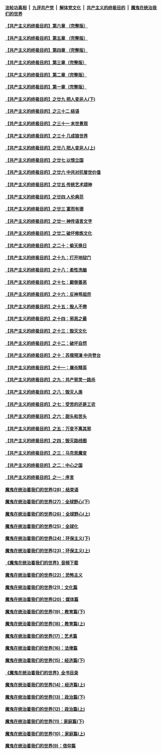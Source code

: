 ####  [法轮功真相](../../../../basic/blob/master/README.md?t=05042001) &nbsp;|&nbsp; [九评共产党](../../../../9ping.md/blob/master/README.md?t=05042001) &nbsp;|&nbsp; [解体党文化](../../../../jtdwh.md/blob/master/README.md?t=05042001)  &nbsp;|&nbsp; [共产主义的终极目的](../../../../gczydzjmd.md/blob/master/README.md?t=05042001) &nbsp;|&nbsp; [魔鬼在统治我们的世界](../../../../mgztzwmdsj.md/blob/master/README.md?t=05042001) 

#### [【共产主义的终极目的】第六章 （完整版）](../pages/nsc422/n11428913.md?t=05042001) 

#### [【共产主义的终极目的】第五章 （完整版）](../pages/nsc422/n11428912.md?t=05042001) 

#### [【共产主义的终极目的】第四章 （完整版）](../pages/nsc422/n11428907.md?t=05042001) 

#### [【共产主义的终极目的】第三章（完整版）](../pages/nsc422/n11428848.md?t=05042001) 

#### [【共产主义的终极目的】第二章（完整版）](../pages/nsc422/n11428831.md?t=05042001) 

#### [【共产主义的终极目的】第一章（完整版）](../pages/nsc422/n11417651.md?t=05042001) 

#### [【共产主义的终极目的】之廿九 把人变非人(下)](../pages/nsc422/n11344140.md?t=05042001) 

#### [【共产主义的终极目的】之三十二 结语](../pages/nsc422/n11360535.md?t=05042001) 

#### [【共产主义的终极目的】之三十一 末世景观](../pages/nsc422/n11351129.md?t=05042001) 

#### [【共产主义的终极目的】之三十 几成狼世界](../pages/nsc422/n11348280.md?t=05042001) 

#### [【共产主义的终极目的】之廿八 把人变非人(上)](../pages/nsc422/n11340492.md?t=05042001) 

#### [【共产主义的终极目的】之廿七 以恨立国](../pages/nsc422/n11336944.md?t=05042001) 

#### [【共产主义的终极目的】之廿六 中共对抗普世价值](../pages/nsc422/n11324785.md?t=05042001) 

#### [【共产主义的终极目的】之廿五 传统艺术颂神](../pages/nsc422/n11296396.md?t=05042001) 

#### [【共产主义的终极目的】之廿四 人伦典范](../pages/nsc422/n11296397.md?t=05042001) 

#### [【共产主义的终极目的】之廿三 富而有德](../pages/nsc422/n11283598.md?t=05042001) 

#### [【共产主义的终极目的】之廿一 神传语言文字](../pages/nsc422/n11263265.md?t=05042001) 

#### [【共产主义的终极目的】之廿二 破坏修炼文化](../pages/nsc422/n11245728.md?t=05042001) 

#### [【共产主义的终极目的】之二十：偷天换日](../pages/nsc422/n11238846.md?t=05042001) 

#### [【共产主义的终极目的】之十九：打开地狱门](../pages/nsc422/n11206376.md?t=05042001) 

#### [【共产主义的终极目的】之十八：柔性洗脑](../pages/nsc422/n11199994.md?t=05042001) 

#### [【共产主义的终极目的】之十七：颠倒善恶](../pages/nsc422/n11179782.md?t=05042001) 

#### [【共产主义的终极目的】之十六：反神骂祖宗](../pages/nsc422/n11166798.md?t=05042001) 

#### [【共产主义的终极目的】之十五：毁人不倦](../pages/nsc422/n11166792.md?t=05042001) 

#### [【共产主义的终极目的】之十四：邪恶之最](../pages/nsc422/n11150249.md?t=05042001) 

#### [【共产主义的终极目的】之十三：毁灭文化](../pages/nsc422/n11135227.md?t=05042001) 

#### [【共产主义的终极目的】之十二：破坏自然](../pages/nsc422/n11135214.md?t=05042001) 

#### [【共产主义的终极目的】之十：苏俄预演 中共登台](../pages/nsc422/n11118424.md?t=05042001) 

#### [【共产主义的终极目的】之十一：屠杀精英](../pages/nsc422/n11118442.md?t=05042001) 

#### [【共产主义的终极目的】之九：共产邪灵一路杀](../pages/nsc422/n11114139.md?t=05042001) 

#### [【共产主义的终极目的】之八：毁灭人类](../pages/nsc422/n11108503.md?t=05042001) 

#### [【共产主义的终极目的】之七：受苦的还是工农](../pages/nsc422/n11101809.md?t=05042001) 

#### [【共产主义的终极目的】之六：甜头和苦头](../pages/nsc422/n11096971.md?t=05042001) 

#### [【共产主义的终极目的】之五：万变不离其邪](../pages/nsc422/n11091285.md?t=05042001) 

#### [【共产主义的终极目的】之四：毁灭路线图](../pages/nsc422/n11086284.md?t=05042001) 

#### [【共产主义的终极目的】之三：马克思魔变](../pages/nsc422/n11061941.md?t=05042001) 

#### [【共产主义的终极目的】之二：中心之国](../pages/nsc422/n11047728.md?t=05042001) 

#### [【共产主义的终极目的】之一：序言](../pages/nsc422/n11086077.md?t=05042001) 

#### [魔鬼在统治着我们的世界(28)：结束语](../pages/nsc422/n10936246.md?t=05042001) 

#### [魔鬼在统治着我们的世界(27)：全球野心(下)](../pages/nsc422/n10928319.md?t=05042001) 

#### [魔鬼在统治着我们的世界(26)：全球野心(上)](../pages/nsc422/n10900318.md?t=05042001) 

#### [魔鬼在统治着我们的世界(25)：全球化](../pages/nsc422/n10788205.md?t=05042001) 

#### [魔鬼在统治着我们的世界(24)：环保主义(下)](../pages/nsc422/n10695307.md?t=05042001) 

#### [魔鬼在统治着我们的世界(23)：环保主义(上)](../pages/nsc422/n10688613.md?t=05042001) 

#### [《魔鬼在统治着我们的世界》音频下载](../pages/nsc422/n10635553.md?t=05042001) 

#### [魔鬼在统治着我们的世界(22)：恐怖主义](../pages/nsc422/n10614727.md?t=05042001) 

#### [魔鬼在统治着我们的世界(21)：文化篇](../pages/nsc422/n10597706.md?t=05042001) 

#### [魔鬼在统治着我们的世界(20)：媒体篇](../pages/nsc422/n10586579.md?t=05042001) 

#### [魔鬼在统治着我们的世界(19)：教育篇(下)](../pages/nsc422/n10564808.md?t=05042001) 

#### [魔鬼在统治着我们的世界(18)：教育篇(上)](../pages/nsc422/n10526970.md?t=05042001) 

#### [魔鬼在统治着我们的世界(17)：艺术篇](../pages/nsc422/n10499093.md?t=05042001) 

#### [魔鬼在统治着我们的世界(16)：法律篇](../pages/nsc422/n10485969.md?t=05042001) 

#### [魔鬼在统治着我们的世界(15)：经济篇(下)](../pages/nsc422/n10469975.md?t=05042001) 

#### [《魔鬼在统治着我们的世界》全书目录](../pages/nsc422/n10464261.md?t=05042001) 

#### [魔鬼在统治着我们的世界(14)：经济篇(上)](../pages/nsc422/n10457370.md?t=05042001) 

#### [魔鬼在统治着我们的世界(13)：政治篇(下)](../pages/nsc422/n10448270.md?t=05042001) 

#### [魔鬼在统治着我们的世界(12)：政治篇(上)](../pages/nsc422/n10444576.md?t=05042001) 

#### [魔鬼在统治着我们的世界(11)：家庭篇(下)](../pages/nsc422/n10440961.md?t=05042001) 

#### [魔鬼在统治着我们的世界(10)：家庭篇(上)](../pages/nsc422/n10435448.md?t=05042001) 

#### [魔鬼在统治着我们的世界(9)：信仰篇](../pages/nsc422/n10432159.md?t=05042001) 

